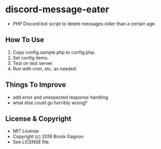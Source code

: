 # discord-message-eater
* PHP Discord bot script to delete messages older than a certain age.

## How To Use
1. Copy config.sample.php to config.php.
2. Set config items.
3. Test on test server.
4. Run with cron, etc. as needed.

## Things To Improve
- add error and unexpected response handling
- what else could go horribly wrong?

## License & Copyright
* MIT License
* Copyright (c) 2018 Brook Gagnon
* See LICENSE file.